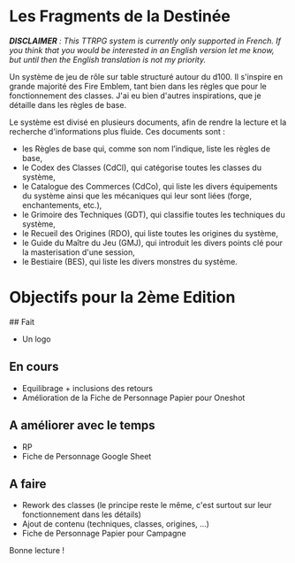 # Les Fragments de la Destinée

***DISCLAIMER** : This TTRPG system is currently only supported in French. If you think that you would be interested in an English version let me know, but until then the English translation is not my priority.*

Un système de jeu de rôle sur table structuré autour du d100.
Il s'inspire en grande majorité des Fire Emblem, tant bien dans les règles que pour le fonctionnement des classes.
J'ai eu bien d'autres inspirations, que je détaille dans les règles de base.

Le système est divisé en plusieurs documents, afin de rendre la lecture et la recherche d'informations plus fluide. Ces documents sont :
- les Règles de base qui, comme son nom l’indique, liste les règles de base,
- le Codex des Classes (CdCl), qui catégorise toutes les classes du système,
- le Catalogue des Commerces (CdCo), qui liste les divers équipements du système ainsi que les mécaniques qui leur sont liées (forge, enchantements, etc.),
- le Grimoire des Techniques (GDT), qui classifie toutes les techniques du système,
- le Recueil des Origines (RDO), qui liste toutes les origines du système,
- le Guide du Maître du Jeu (GMJ), qui introduit les divers points clé pour la masterisation d'une session,
- le Bestiaire (BES), qui liste les divers monstres du système.

# Objectifs pour la 2ème Edition

## Fait
- Un logo

## En cours
- Equilibrage + inclusions des retours
- Amélioration de la Fiche de Personnage Papier pour Oneshot

## A améliorer avec le temps
- RP
- Fiche de Personnage Google Sheet

## A faire
- Rework des classes (le principe reste le même, c'est surtout sur leur fonctionnement dans les détails)
- Ajout de contenu (techniques, classes, origines, ...)
- Fiche de Personnage Papier pour Campagne

Bonne lecture !
